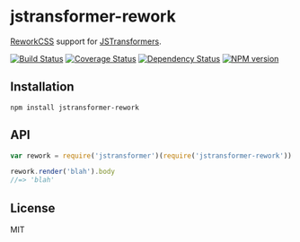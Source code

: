 # jstransformer-rework

[ReworkCSS](https://github.com/reworkcss/css) support for [JSTransformers](http://github.com/jstransformers).

[![Build Status](https://img.shields.io/travis/jstransformers/jstransformer-rework/master.svg)](https://travis-ci.org/jstransformers/jstransformer-rework)
[![Coverage Status](https://img.shields.io/codecov/c/github/jstransformers/jstransformer-rework/master.svg)](https://codecov.io/gh/jstransformers/jstransformer-rework)
[![Dependency Status](https://img.shields.io/david/jstransformers/jstransformer-rework/master.svg)](http://david-dm.org/jstransformers/jstransformer-rework)
[![NPM version](https://img.shields.io/npm/v/jstransformer-rework.svg)](https://www.npmjs.org/package/jstransformer-rework)

## Installation

    npm install jstransformer-rework

## API

```js
var rework = require('jstransformer')(require('jstransformer-rework'))

rework.render('blah').body
//=> 'blah'
```

## License

MIT
